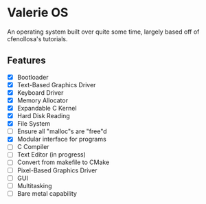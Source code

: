 Valerie OS
==========

An operating system built over quite some time, largely based off of cfenollosa's tutorials.
## Features
 - [X] Bootloader
 - [X] Text-Based Graphics Driver
 - [X] Keyboard Driver
 - [X] Memory Allocator
 - [X] Expandable C Kernel
 - [X] Hard Disk Reading
 - [X] File System 
 - [ ] Ensure all "malloc"s are "free"d
 - [X] Modular interface for programs
 - [ ] C Compiler
 - [ ] Text Editor (in progress)
 - [ ] Convert from makefile to CMake
 - [ ] Pixel-Based Graphics Driver
 - [ ] GUI
 - [ ] Multitasking
 - [ ] Bare metal capability